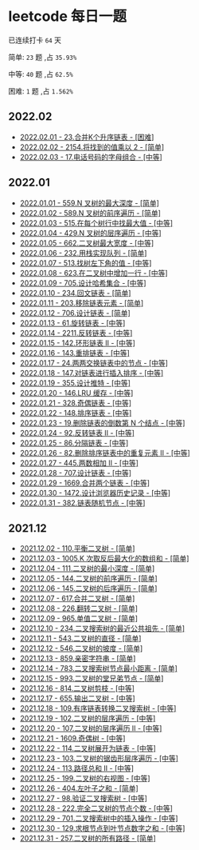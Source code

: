 # leetcode 每日一题

已连续打卡 `64` 天

简单: `23` 题 ,占 `35.93%`

中等: `40` 题 ,占 `62.5%`

困难: `1` 题 ,占 `1.562%`

## 2022.02

-   [2022.02.01 - 23.合并K个升序链表 - [困难]](./src/23/index.ts)
-   [2022.02.02 - 2154.将找到的值乘以 2 - [简单]](./src/2154/index.ts)
-   [2022.02.03 - 17.电话号码的字母组合 - [中等]](./src/17/index.ts)

## 2022.01

-   [2022.01.01 - 559.N 叉树的最大深度 - [简单]](./src/559/index.ts)
-   [2022.01.02 - 589.N 叉树的前序遍历 - [简单]](./src/589/index.ts)
-   [2022.01.03 - 515.在每个树行中找最大值 - [中等]](./src/515/index.ts)
-   [2022.01.04 - 429.N 叉树的层序遍历 - [中等]](./src/429/index.ts)
-   [2022.01.05 - 662.二叉树最大宽度 - [中等]](./src/662/index.ts)
-   [2022.01.06 - 232.用栈实现队列 - [简单]](./src/232/index.ts)
-   [2022.01.07 - 513.找树左下角的值 - [中等]](./src/513/index.ts)
-   [2022.01.08 - 623.在二叉树中增加一行 - [中等]](./src/623/index.ts)
-   [2022.01.09 - 705.设计哈希集合 - [中等]](./src/705/index.ts)
-   [2022.01.10 - 234.回文链表 - [简单]](./src/234/index.ts)
-   [2022.01.11 - 203.移除链表元素 - [简单]](./src/203/index.ts)
-   [2022.01.12 - 706.设计链表 - [简单]](./src/706/index.ts)
-   [2022.01.13 - 61.旋转链表 - [中等]](./src/61/index.ts)
-   [2022.01.14 - 2211.反转链表 - [中等]](./src/2211/index.ts)
-   [2022.01.15 - 142.环形链表 II - [中等]](./src/142/index.ts)
-   [2022.01.16 - 143.重排链表 - [中等]](./src/143/index.ts)
-   [2022.01.17 - 24.两两交换链表中的节点 - [中等]](./src/24/index.ts)
-   [2022.01.18 - 147.对链表进行插入排序 - [中等]](./src/147/index.ts)
-   [2022.01.19 - 355.设计推特 - [中等]](./src/355/index.ts)
-   [2022.01.20 - 146.LRU 缓存 - [中等]](./src/146/index.ts)
-   [2022.01.21 - 328.奇偶链表 - [中等]](./src/328/index.ts)
-   [2022.01.22 - 148.排序链表 - [中等]](./src/148/index.ts)
-   [2022.01.23 - 19.删除链表的倒数第 N 个结点 - [中等]](./src/19/index.ts)
-   [2022.01.24 - 92.反转链表 II - [中等]](./src/92/index.ts)
-   [2022.01.25 - 86.分隔链表 - [中等]](./src/86/index.ts)
-   [2022.01.26 - 82.删除排序链表中的重复元素 II - [中等]](./src/82/index.ts)
-   [2022.01.27 - 445.两数相加 II - [中等]](./src/445/index.ts)
-   [2022.01.28 - 707.设计链表 - [中等]](./src/707/index.ts)
-   [2022.01.29 - 1669.合并两个链表 - [中等]](./src/1669/index.ts)
-   [2022.01.30 - 1472.设计浏览器历史记录 - [中等]](./src/1472/index.ts)
-   [2022.01.31 - 382.链表随机节点 - [中等]](./src/382/index.ts)

## 2021.12

-   [2021.12.02 - 110.平衡二叉树 - [简单]](./src/110/index.ts)
-   [2021.12.03 - 1005.K 次取反后最大化的数组和 - [简单]](./src/1005/index.ts)
-   [2021.12.04 - 111.二叉树的最小深度 - [简单]](./src/111/index.ts)
-   [2021.12.05 - 144.二叉树的前序遍历 - [简单]](./src/144/index.ts)
-   [2021.12.06 - 145.二叉树的后序遍历 - [简单]](./src/145/index.ts)
-   [2021.12.07 - 617.合并二叉树 - [简单]](./src/617/index.ts)
-   [2021.12.08 - 226.翻转二叉树 - [简单]](./src/226/index.ts)
-   [2021.12.09 - 965.单值二叉树 - [简单]](./src/965/index.ts)
-   [2021.12.10 - 234.二叉搜索树的最近公共祖先 - [简单]](./src/235/index.ts)
-   [2021.12.11 - 543.二叉树的直径 - [简单]](./src/543/index.ts)
-   [2021.12.12 - 546.二叉树的坡度 - [简单]](./src/546/index.ts)
-   [2021.12.13 - 859.亲密字符串 - [简单]](./src/859/index.ts)
-   [2021.12.14 - 783.二叉搜索树节点最小距离 - [简单]](./src/783/index.ts)
-   [2021.12.15 - 993.二叉树的堂兄弟节点 - [简单]](./src/993/index.ts)
-   [2021.12.16 - 814.二叉树剪枝 - [中等]](./src/814/index.ts)
-   [2021.12.17 - 655.输出二叉树 - [中等]](./src/655/index.ts)
-   [2021.12.18 - 109.有序链表转换二叉搜索树 - [中等]](./src/109/index.ts)
-   [2021.12.19 - 102.二叉树的层序遍历 - [中等]](./src/102/index.ts)
-   [2021.12.20 - 107.二叉树的层序遍历 II - [中等]](./src/107/index.ts)
-   [2021.12.21 - 1609.奇偶树 - [中等]](./src/1609/index.ts)
-   [2021.12.22 - 114.二叉树展开为链表 - [中等]](./src/114/index.ts)
-   [2021.12.23 - 103.二叉树的锯齿形层序遍历 - [中等]](./src/103/index.ts)
-   [2021.12.24 - 113.路径总和 II - [中等]](./src/113/index.ts)
-   [2021.12.25 - 199.二叉树的右视图 - [中等]](./src/199/index.ts)
-   [2021.12.26 - 404.左叶子之和 - [简单]](./src/404/index.ts)
-   [2021.12.27 - 98.验证二叉搜索树 - [中等]](./src/98/index.ts)
-   [2021.12.28 - 222.完全二叉树的节点个数 - [中等]](./src/222/index.ts)
-   [2021.12.29 - 701.二叉搜索树中的插入操作 - [中等]](./src/701/index.ts)
-   [2021.12.30 - 129.求根节点到叶节点数字之和 - [中等]](./src/129/index.ts)
-   [2021.12.31 - 257.二叉树的所有路径 - [简单]](./src/257/index.ts)
